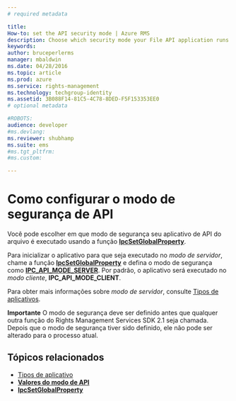 ```yaml
---
# required metadata

title:
How-to: set the API security mode | Azure RMS
description: Choose which security mode your File API application runs.
keywords:
author: bruceperlerms
manager: mbaldwin
ms.date: 04/28/2016
ms.topic: article
ms.prod: azure
ms.service: rights-management
ms.technology: techgroup-identity
ms.assetid: 3B088F14-81C5-4C78-8DED-F5F153353EE0
# optional metadata

#ROBOTS:
audience: developer
#ms.devlang:
ms.reviewer: shubhamp
ms.suite: ems
#ms.tgt_pltfrm:
#ms.custom:

---
```


# Como configurar o modo de segurança de API

Você pode escolher em que modo de segurança seu aplicativo de API do arquivo é executado usando a função [**IpcSetGlobalProperty**](/rights-management/sdk/2.1/api/win/functions#msipc_ipcsetglobalproperty).

Para inicializar o aplicativo para que seja executado no *modo de servidor*, chame a função [**IpcSetGlobalProperty**](/rights-management/sdk/2.1/api/win/functions#msipc_ipcsetglobalproperty) e defina o modo de segurança como [**IPC\_API\_MODE\_SERVER**](/rights-management/sdk/2.1/api/win/api%20mode%20values#msipc_api_mode_values_IPC_API_MODE_SERVER). Por padrão, o aplicativo será executado no *modo cliente*, **IPC\_API\_MODE\_CLIENT**.

Para obter mais informações sobre *modo de servidor*, consulte [Tipos de aplicativos](application-types.md).

**Importante**  O modo de segurança deve ser definido antes que qualquer outra função do Rights Management Services SDK 2.1 seja chamada. Depois que o modo de segurança tiver sido definido, ele não pode ser alterado para o processo atual.

## Tópicos relacionados

* [Tipos de aplicativo](application-types.md)
* [**Valores do modo de API**](/rights-management/sdk/2.1/api/win/api%20mode%20values#msipc_api_mode_values_IPC_API_MODE_SERVER)
* [**IpcSetGlobalProperty**](/rights-management/sdk/2.1/api/win/functions#msipc_ipcsetglobalproperty)
 

 


<!--HONumber=Jun16_HO2-->


